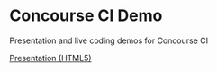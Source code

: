 # Concourse CI Demo
Presentation and live coding demos for Concourse CI

[Presentation (HTML5)](https://andifalk.github.io/concourse-ci-demo/presentation)

